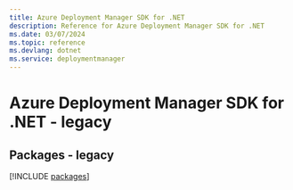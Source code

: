 ```yaml
---
title: Azure Deployment Manager SDK for .NET
description: Reference for Azure Deployment Manager SDK for .NET
ms.date: 03/07/2024
ms.topic: reference
ms.devlang: dotnet
ms.service: deploymentmanager
---
```

# Azure Deployment Manager SDK for .NET - legacy
## Packages - legacy
[!INCLUDE [packages](deployment-manager-index.md)]